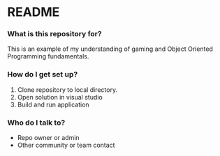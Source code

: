 # README #

### What is this repository for? ###

This is an example of my understanding of gaming and Object Oriented Programming fundamentals.

### How do I get set up? ###

1. Clone repository to local directory.
2. Open solution in visual studio
3. Build and run application

### Who do I talk to? ###

* Repo owner or admin
* Other community or team contact